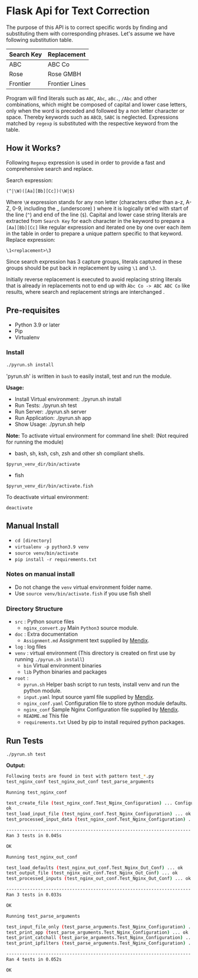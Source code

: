 # Flask Api for Text Correction #

The purpose of this API is to correct specific words by finding and substituting them with corresponding phrases. Let's assume we have following substitution table.

| Search Key | Replacement    |
|------------|----------------|
| ABC        | ABC Co         |
| Rose       | Rose GMBH      |
| Frontier   | Frontier Lines |

Program will find literals such as `ABC`, `Abc`, `aBc.`, `/Abc` and other combinations, which might be composed of capital and lower case letters, only when the word is preceded and followed by a non letter character or space. Thereby keywords such as `ABCD`, `SABC` is neglected. Expressions matched by `regexp` is substituted with the respective keyword from the table.

## How it Works? ##

Following `Regexp` expression is used in order to provide a fast and comprehensive search and replace.

Search expression:

```regexp
(^|\W)([Aa][Bb][Cc])(\W|$)
```

Where `\W` expression stands for any non letter (characters other than a-z, A-Z, 0-9, including the _ (underscore) ) where it is logically `OR`'ed with start of the line (`^`) and end of the line (`$`). Capital and lower case string literals are extracted from `Search Key` for each character in the keyword to prepare a `[Aa][Bb][Cc]` like regular expression and iterated one by one over each item in the table in order to prepare a unique pattern specific to that keyword.
Replace expression:

```regexp
\1<replacement>\3
```

Since search expression has 3 capture groups, literals captured in these groups should be put back in replacement by using `\1` and `\3`.

Initially reverse replacement is executed to avoid replacing string literals that is already in replacements not to end up with `Àbc Co -> ABC ABC Co` like results, where search and replacement strings are interchanged .

## Pre-requisites ##

* Python 3.9 or later
* Pip
* Virtualenv
  
### Install ###

```sh
./pyrun.sh install
```

'pyrun.sh' is written in `bash` to easily install, test and run the module.

__Usage:__

* Install Virtual environment:    ./pyrun.sh install
* Run Tests:                      ./pyrun.sh test
* Run Server:                     ./pyrun.sh server
* Run Application:                ./pyrun.sh app
* Show Usage:                     ./pyrun.sh help
  
__Note:__
To activate virtual environment for command line shell: (Not required for running the module)

* bash, sh, ksh, csh, zsh and other sh compliant shells.
  
`$pyrun_venv_dir/bin/activate`

* fish
  
`$pyrun_venv_dir/bin/activate.fish`
  
To deactivate virtual environment:

`deactivate`

## Manual Install ##

* `cd [directory]`
* `virtualenv -p python3.9 venv`
* `source venv/bin/activate`
* `pip install -r requirements.txt`

### Notes on manual install ###

* Do not change the `venv` virtual environment folder name.
* Use `source venv/bin/activate.fish` if you use fish shell

### Directory Structure ###

* `src` : Python source files
  * `nginx_convert.py` Main `Python3` source module.
* `doc` : Extra documentation
  * `Assignment.md` Assignment text supplied by [Mendix](https://www.mendix.com/).
* `log` : log files
* `venv` : virtual environment (This directory is created on first use by running `./pyrun.sh install`)
  * `bin` Virtual environment binaries
  * `lib` Python binaries and packages
* `root` :
  * `pyrun.sh` Helper bash script to run tests, install venv and run the python module.
  * `input.yaml` Input source yaml file supplied by [Mendix](https://www.mendix.com/).
  * `nginx_conf.yaml` Configuration file to store python module defaults.
  * `nginx_conf` Sample Nginx Configuration file supplied by [Mendix](https://www.mendix.com/).
  * `README.md` This file
  * `requirements.txt` Used by pip to install required python packages. 

## Run Tests ##

`./pyrun.sh test`

__Output:__

```sh
Following tests are found in test with pattern test_*.py
test_nginx_conf test_nginx_out_conf test_parse_arguments

Running test_nginx_conf

test_create_file (test_nginx_conf.Test_Nginx_Configuration) ... Configuration file test/files/out/auto-test-out.conf created.
ok
test_load_input_file (test_nginx_conf.Test_Nginx_Configuration) ... ok
test_processed_input_data (test_nginx_conf.Test_Nginx_Configuration) ... ok

----------------------------------------------------------------------
Ran 3 tests in 0.045s

OK

Running test_nginx_out_conf

test_load_defaults (test_nginx_out_conf.Test_Nginx_Out_Conf) ... ok
test_output_file (test_nginx_out_conf.Test_Nginx_Out_Conf) ... ok
test_processed_inputs (test_nginx_out_conf.Test_Nginx_Out_Conf) ... ok

----------------------------------------------------------------------
Ran 3 tests in 0.033s

OK

Running test_parse_arguments

test_input_file_only (test_parse_arguments.Test_Nginx_Configuration) ... ok
test_print_app (test_parse_arguments.Test_Nginx_Configuration) ... ok
test_print_catchall (test_parse_arguments.Test_Nginx_Configuration) ... ok
test_print_ipfilters (test_parse_arguments.Test_Nginx_Configuration) ... ok

----------------------------------------------------------------------
Ran 4 tests in 0.052s

OK

```